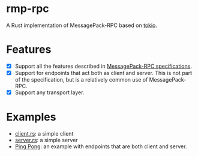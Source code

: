 rmp-rpc
=======

A Rust implementation of MessagePack-RPC based on [tokio](http://tokio.rs/).

Features
========

- [X] Support all the features described in [MessagePack-RPC specifications](https://github.com/msgpack/msgpack/blob/master/spec.md).
- [X] Support for endpoints that act both as client and server. This is not part of the specification, but is a relatively common use of MessagePack-RPC.
- [X] Support any transport layer.

Examples
========

- [client.rs](https://github.com/little-dude/rmp-rpc/blob/master/examples/client.rs): a simple client
- [server.rs](https://github.com/little-dude/rmp-rpc/blob/master/examples/server.rs): a simple server
- [Ping Pong](https://github.com/little-dude/rmp-rpc/blob/master/examples/ping_pong.rs): an example with endpoints that are both client and server.
